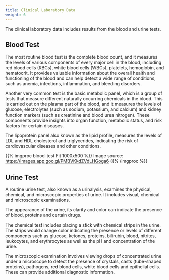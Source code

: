 ```yaml
---
title: Clinical Laboratory Data
weight: 6
---
```

The clinical laboratory data includes results from the blood and urine tests.

## Blood Test

The most routine blood test is the complete blood count, and it measures the levels of various components of every major cell in the blood, including red blood cells (RBCs), white blood cells (WBCs), platelets, hemoglobin, and hematocrit. It provides valuable information about the overall health and functioning of the blood and can help detect a wide range of conditions, such as anemia, infections, inflammation, and bleeding disorders.

Another very common test is the basic metabolic panel, which is a group of tests that measure different naturally occurring chemicals in the blood. This is carried out on the plasma part of the blood, and it measures the levels of glucose, electrolytes (such as sodium, potassium, and calcium) and kidney function markers (such as creatinine and blood urea nitrogen). These components provide insights into organ function, metabolic status, and risk factors for certain diseases.

The lipoprotein panel also known as the lipid profile, measures the levels of LDL and HDL cholesterol and triglycerides, indicating the risk of cardiovascular diseases and other conditions.

{{% imgproc blood-test Fit 1000x500 %}}
Image source: https://images.app.goo.gl/PMBVKkdZVdLHGoga6
{{% /imgproc %}}

## Urine Test

A routine urine test, also known as a urinalysis, examines the physical, chemical, and microscopic properties of urine. It includes visual, chemical and microscopic examinations.

The appearance of the urine, its clarity and color can indicate the presence of blood, proteins and certain drugs.

The chemical test includes placing a stick with chemical strips in the urine. The strips would change color indicating the presence or levels of different components such as glucose, ketones, proteins, bilirubin, blood, nitrites, leukocytes, and erythrocytes as well as the pH and concentration of the urine.

The microscopic examination involves viewing drops of concentrated urine under a microscope to detect the presence of crystals, casts (tube-shaped proteins), pathogens, red blood cells, white blood cells and epithelial cells. These can provide additional diagnostic information.
